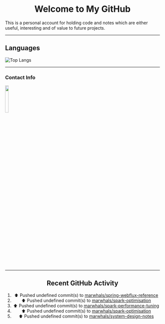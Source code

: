 <div style="text-align: center;">

# Welcome to My GitHub

</div>

This is a personal account for holding code and notes which are either useful, interesting and of value to future projects.

---
## Languages

![Top Langs](https://github-readme-stats.vercel.app/api/top-langs/?username=marwhals&layout=compact&bg_color=282c34&text_color=ffffff&title_color=ff5733)
 
---

### Contact Info

<a href="https://www.linkedin.com/in/marjanmubarok/">
  <img src="https://upload.wikimedia.org/wikipedia/commons/0/01/LinkedIn_Logo.svg" width="15%">
</a>

---

<div style="text-align: center;">

## Recent GitHub Activity

<!--RECENT_ACTIVITY:start-->
1. ⬆️ Pushed undefined commit(s) to [marwhals/spring-webflux-reference](https://github.com/marwhals/spring-webflux-reference)<br>
2. ⬆️ Pushed undefined commit(s) to [marwhals/spark-optimisation](https://github.com/marwhals/spark-optimisation)<br>
3. ⬆️ Pushed undefined commit(s) to [marwhals/spark-performance-tuning](https://github.com/marwhals/spark-performance-tuning)<br>
4. ⬆️ Pushed undefined commit(s) to [marwhals/spark-optimisation](https://github.com/marwhals/spark-optimisation)<br>
5. ⬆️ Pushed undefined commit(s) to [marwhals/system-design-notes](https://github.com/marwhals/system-design-notes)<br>
<!--RECENT_ACTIVITY:end-->

</div>